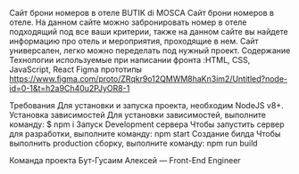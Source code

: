 Сайт брони номеров в отеле BUTIK di MOSCA
Сайт брони номеров в отеле. На данном сайте можно забронировать номер в отеле подходящий под все ваши критерии, также на данном сайте вы найдете информацию про отель и мероприятия, проходящие в нем. Сайт универсален, легко можно переделать под нужный проект.
Содержание
Технологии используемые при написании фронта :HTML, CSS, JavaScript, React
Figma прототипы
https://www.figma.com/proto/ZRqkr9o12QMWM8haKn3im2/Untitled?node-id=0-1&t=h2a9Ch40u2PJyOR8-1

Требования
Для установки и запуска проекта, необходим NodeJS v8+.
Установка зависимостей
Для установки зависимостей, выполните команду:
$ npm i
Запуск Development сервера
Чтобы запустить сервер для разработки, выполните команду:
npm start
Создание билда
Чтобы выполнить production сборку, выполните команду:
npm run build

Команда проекта
Бут-Гусаим Алексей — Front-End Engineer

